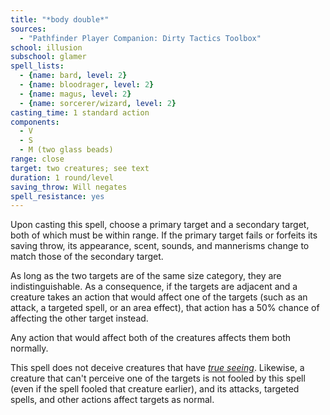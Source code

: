 ```yaml
---
title: "*body double*"
sources:
  - "Pathfinder Player Companion: Dirty Tactics Toolbox"
school: illusion
subschool: glamer
spell_lists:
  - {name: bard, level: 2}
  - {name: bloodrager, level: 2}
  - {name: magus, level: 2}
  - {name: sorcerer/wizard, level: 2}
casting_time: 1 standard action
components:
  - V
  - S
  - M (two glass beads)
range: close
target: two creatures; see text
duration: 1 round/level
saving_throw: Will negates
spell_resistance: yes
---
```


Upon casting this spell, choose a primary target and a secondary target, both of which must be within range. If the primary target fails or forfeits its saving throw, its appearance, scent, sounds, and mannerisms change to match those of the secondary target.

As long as the two targets are of the same size category, they are indistinguishable. As a consequence, if the targets are adjacent and a creature takes an action that would affect one of the targets (such as an attack, a targeted spell, or an area effect), that action has a 50% chance of affecting the other target instead.

Any action that would affect both of the creatures affects them both normally.

This spell does not deceive creatures that have [*true seeing*](/spells/true-seeing/). Likewise, a creature that can't perceive one of the targets is not fooled by this spell (even if the spell fooled that creature earlier), and its attacks, targeted spells, and other actions affect targets as normal.


